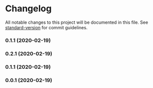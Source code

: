 # Changelog

All notable changes to this project will be documented in this file. See [standard-version](https://github.com/conventional-changelog/standard-version) for commit guidelines.

### 0.1.1 (2020-02-19)

### 0.2.1 (2020-02-19)

### 0.1.1 (2020-02-19)

### 0.0.1 (2020-02-19)
